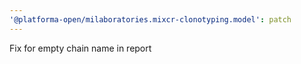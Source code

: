 ```yaml
---
'@platforma-open/milaboratories.mixcr-clonotyping.model': patch
---
```


Fix for empty chain name in report
